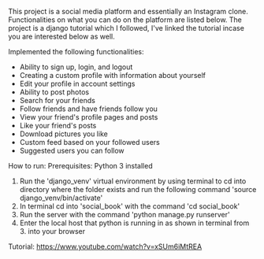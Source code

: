 This project is a social media platform and essentially an Instagram clone. Functionalities on what you can do on the platform are listed below. The project is a django tutorial which I followed, I've linked the tutorial incase you are interested below as well.

Implemented the following functionalities:
- Ability to sign up, login, and logout
- Creating a custom profile with information about yourself
- Edit your profile in account settings
- Ability to post photos
- Search for your friends
- Follow friends and have friends follow you
- View your friend's profile pages and posts
- Like your friend's posts
- Download pictures you like
- Custom feed based on your followed users
- Suggested users you can follow

How to run:
Prerequisites: Python 3 installed
1. Run the 'django_venv' virtual environment by using terminal to cd into directory where the folder exists and run the following command 'source django_venv/bin/activate'
2. In terminal cd into 'social_book' with the command 'cd social_book'
3. Run the server with the command 'python manage.py runserver'
4. Enter the local host that python is running in as shown in terminal from 3. into your browser

Tutorial: https://www.youtube.com/watch?v=xSUm6iMtREA
